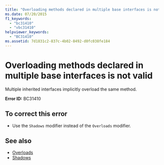 ```yaml
---
title: "Overloading methods declared in multiple base interfaces is not valid"
ms.date: 07/20/2015
f1_keywords: 
  - "bc31410"
  - "vbc31410"
helpviewer_keywords: 
  - "BC31410"
ms.assetid: 7d1831c2-837c-4b02-8492-d0fc038fe184
---
```

# Overloading methods declared in multiple base interfaces is not valid
Multiple inherited interfaces implicitly overload the same method.  
  
 **Error ID:** BC31410  
  
## To correct this error  
  
- Use the `Shadows` modifier instead of the `Overloads` modifier.  
  
## See also

- [Overloads](../../visual-basic/language-reference/modifiers/overloads.md)
- [Shadows](../../visual-basic/language-reference/modifiers/shadows.md)
